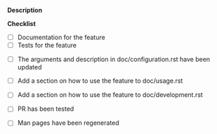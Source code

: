 <!---
Describe what your pull request does,
i.e. fix this bug and how, add a feature, fix documentation…
If you add a feature, please answer these questions:
- what do you use the feature for?
- how does labgrid benefit as a testing library from the feature?
- how did you verify the feature works?
- if hardware is needed for the feature, which hardware is supported and which
  hardware did you test with?
--->
**Description**

<!---
This checklist roughly outlines the steps for new features, remove and add tasks as needed:
--->
**Checklist**
- [ ] Documentation for the feature
- [ ] Tests for the feature 
<!---
If you add a driver/resource or modify one:
--->
- [ ] The arguments and description in doc/configuration.rst have been updated
<!---
If you add a feature other drivers/resources can benefit from:
--->
- [ ] Add a section on how to use the feature to doc/usage.rst
<!---
A library feature which other developers can use:
--->
- [ ] Add a section on how to use the feature to doc/development.rst
<!---
Did you test the change locally? If yes, best to mention how you did it in the description section.
--->
- [ ] PR has been tested
<!---
If your PR touched the man pages they have to be regenerated by calling make in the man subdirectory of the project
--->
- [ ] Man pages have been regenerated

<!---
In case your PR fixes a bug, please reference it in the next line, i.e.
Fixes #[insert number without brackets here]
--->
